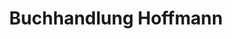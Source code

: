 ---
title: "Buchhandlung Hoffmann"
url: /oebisfelde-weferlingen/buchhandlung-hoffmann/
shop: Bücher
---